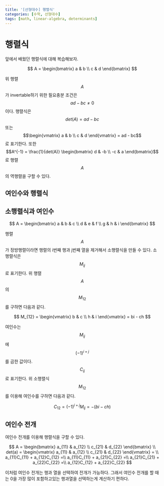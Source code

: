 ```yaml
---
title: '[선형대수] 행렬식'
categories: [수학, 선형대수]
tags: [math, linear-algebra, determinants]
---
```


# 행렬식

앞에서 배웠던 행렬식에 대해 복습해보자. 

$$
A = 
\begin{bmatrix}
a & b \\
c & d
\end{bmatrix}
$$

위 행렬$$A$$가 invertable하기 위한 필요충분 조건은 $$ad - bc \neq 0$$이다. 
행렬식은 $$det(A) = ad - bc$$ 또는 $$\begin{vmatrix} a & b \\ c & d \end{vmatrix} = ad - bc$$ 로 표기한다. 
또한 $$A^{-1} = \frac{1}{det(A)} \begin{bmatrix} d & -b \\ -c & a \end{bmatrix}$$ 로 행렬 $$A$$의 역행렬을 구할 수 있다.

## 여인수와 행렬식

## 소행렬식과 여인수

$$
A = 
\begin{bmatrix}
a & b & c \\
d & e & f \\
g & h & i
\end{bmatrix}
$$

행렬 $$A$$가 정방행렬이라면 행렬의 i번째 행과 j번째 열을 제거해서 소행렬식을 만들 수 있다. 소행렬식은 $$M_{ij}$$로 표기한다. 
위 행렬 $$A$$의 $$M_{12}$$를 구하면 다음과 같다.

$$
M_{12} = 
\begin{vmatrix}
b & c \\
h & i
\end{vmatrix} =
bi - ch
$$

여인수는 $$M_{ij}$$에 $$(-1)^{i + j}$$를 곱한 값이다. $$C_{ij}$$로 표기한다. 
위 소행렬식 $$M_{12}$$를 이용해 여인수를 구하면 다음과 같다.

$$
C_{12} = (-1)^{i + j}M_{ij} = 
-(bi - ch)
$$

## 여인수 전개

여인수 전개를 이용해 행렬식을 구할 수 있다.

$$
A = \begin{bmatrix}
a_{11} & a_{12} \\
c_{21} & d_{22}
\end{bmatrix} \\
det(a) = \begin{vmatrix}
a_{11} & a_{12} \\
c_{21} & d_{22}
\end{vmatrix} = \\
a_{11}C_{11} + a_{12}C_{12} =\\
a_{11}C_{11} + a_{21}C_{22} =\\
a_{21}C_{21} + a_{22}C_{22} =\\
a_{12}C_{12} + a_{22}C_{22}
$$

이처럼 여인수 전개는 행과 열을 선택하여 전개가 가능하다. 
그래서 여인수 전개를 할 때는 0을 가장 많이 포함하고있는 행과열을 선택하는게 계산하기 편하다.
